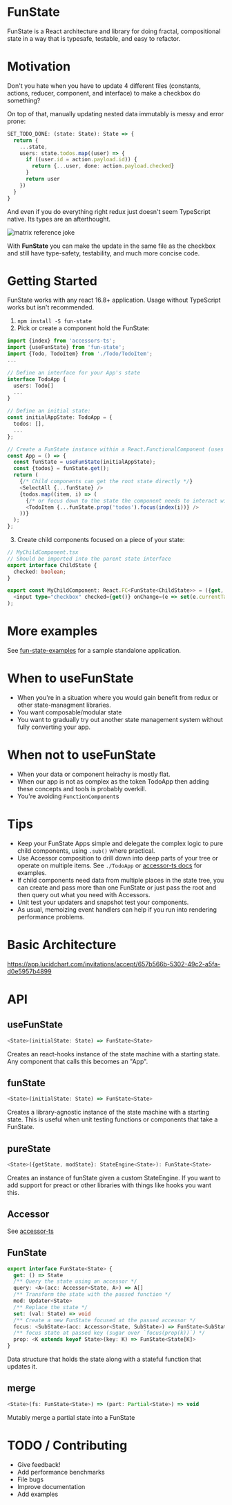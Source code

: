 # FunState

FunState is a React architecture and library for doing fractal, compositional state in a way that is typesafe,
testable, and easy to refactor.

# Motivation

Don't you hate when you have to update 4 different files (constants, actions, reducer, component, and interface) to make a checkbox do something?

On top of that, manually updating nested data immutably is messy and error prone:

```ts
SET_TODO_DONE: (state: State): State => {
  return {
    ...state,
    users: state.todos.map((user) => {
      if ((user.id = action.payload.id)) {
        return {...user, done: action.payload.checked}
      }
      return user
    })
  }
}
```

And even if you do everything right redux just doesn't seem TypeScript native. Its types are an
afterthought.

<img src="https://i.imgflip.com/46vcs3.jpg" alt="matrix reference joke" />

With <b>FunState</b> you can make the update in the same file as the checkbox and still have type-safety, testability, and much more concise code.

# Getting Started

FunState works with any react 16.8+ application. Usage without TypeScript works but isn't recommended.

1. `npm install -S fun-state`
2. Pick or create a component hold the FunState:

```ts
import {index} from 'accessors-ts';
import {useFunState} from 'fun-state';
import {Todo, TodoItem} from './Todo/TodoItem';
...

// Define an interface for your App's state
interface TodoApp {
  users: Todo[]
  ...
}

// Define an initial state:
const initialAppState: TodoApp = {
  todos: [],
  ...
};

// Create a FunState instance within a React.FunctionalComponent (uses react hooks)
const App = () => {
  const funState = useFunState(initialAppState);
  const {todos} = funState.get();
  return (
    {/* Child components can get the root state directly */}
    <SelectAll {...funState} />
    {todos.map((item, i) => (
      {/* or focus down to the state the component needs to interact with */}
      <TodoItem {...funState.prop('todos').focus(index(i))} />
    ))}
  );
};
```

3. Create child components focused on a piece of your state:

```ts
// MyChildComponent.tsx
// Should be imported into the parent state interface
export interface ChildState {
  checked: boolean;
}

export const MyChildComponent: React.FC<FunState<ChildState>> = ({get, set}) => (
  <input type="checkbox" checked={get()} onChange=(e => set(e.currentTarget.checked))>
);
```

# More examples

See [fun-state-examples](https://github.com/jethrolarson/fun-state-examples) for a sample standalone application.

# When to useFunState

- When you're in a situation where you would gain benefit from redux or other state-managment libraries.
- You want composable/modular state
- You want to gradually try out another state management system without fully converting your app.

# When not to useFunState

- When your data or component heirachy is mostly flat.
- When our app is not as complex as the token TodoApp then adding these concepts and tools is probably overkill.
- You're avoiding `FunctionComponent`s

# Tips

- Keep your FunState Apps simple and delegate the complex logic to pure child components, using `.sub()` where practical.
- Use Accessor composition to drill down into deep parts of your tree or operate on multiple items. See `./TodoApp` or <a href="https://github.com/jethrolarson/accessor-ts">accessor-ts docs</a> for examples.
- If child components need data from multiple places in the state tree, you can create and pass more than one FunState or just pass the root and then query out what you need with Accessors.
- Unit test your updaters and snapshot test your components.
- As usual, memoizing event handlers can help if you run into rendering performance problems.

# Basic Architecture

https://app.lucidchart.com/invitations/accept/657b566b-5302-49c2-a5fa-d0e5957b4899

# API

## useFunState

```ts
<State>(initialState: State) => FunState<State>
```

Creates an react-hooks instance of the state machine with a starting state. Any component that calls this becomes an "App".

## funState

```ts
<State>(initialState: State) => FunState<State>
```

Creates a library-agnostic instance of the state machine with a starting state. This is useful when unit testing functions or components that take a FunState.

## pureState

```ts
<State>({getState, modState}: StateEngine<State>): FunState<State>
```

Creates an instance of funState given a custom StateEngine. If you want to add support for preact or other libraries with things like hooks you want this.

## Accessor

See <a href="https://github.com/jethrolarson/accessor-ts">accessor-ts</a>

## FunState

```ts
export interface FunState<State> {
  get: () => State
  /** Query the state using an accessor */
  query: <A>(acc: Accessor<State, A>) => A[]
  /** Transform the state with the passed function */
  mod: Updater<State>
  /** Replace the state */
  set: (val: State) => void
  /** Create a new FunState focused at the passed accessor */
  focus: <SubState>(acc: Accessor<State, SubState>) => FunState<SubState>
  /** focus state at passed key (sugar over `focus(prop(k))`) */
  prop: <K extends keyof State>(key: K) => FunState<State[K]>
}
```

Data structure that holds the state along with a stateful function that updates it.

## merge

```ts
<State>(fs: FunState<State>) => (part: Partial<State>) => void
```

Mutably merge a partial state into a FunState


# TODO / Contributing

- Give feedback!
- Add performance benchmarks
- File bugs
- Improve documentation
- Add examples
